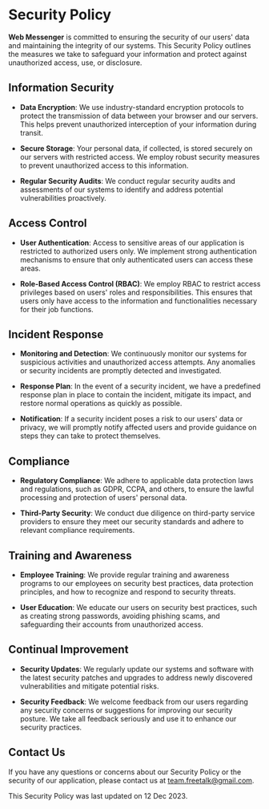 # Security Policy

**Web Messenger** is committed to ensuring the security of our users' data and maintaining the integrity of our systems. This Security Policy outlines the measures we take to safeguard your information and protect against unauthorized access, use, or disclosure.

## Information Security

- **Data Encryption**: We use industry-standard encryption protocols to protect the transmission of data between your browser and our servers. This helps prevent unauthorized interception of your information during transit.
  
- **Secure Storage**: Your personal data, if collected, is stored securely on our servers with restricted access. We employ robust security measures to prevent unauthorized access to this information.

- **Regular Security Audits**: We conduct regular security audits and assessments of our systems to identify and address potential vulnerabilities proactively.

## Access Control

- **User Authentication**: Access to sensitive areas of our application is restricted to authorized users only. We implement strong authentication mechanisms to ensure that only authenticated users can access these areas.

- **Role-Based Access Control (RBAC)**: We employ RBAC to restrict access privileges based on users' roles and responsibilities. This ensures that users only have access to the information and functionalities necessary for their job functions.

## Incident Response

- **Monitoring and Detection**: We continuously monitor our systems for suspicious activities and unauthorized access attempts. Any anomalies or security incidents are promptly detected and investigated.

- **Response Plan**: In the event of a security incident, we have a predefined response plan in place to contain the incident, mitigate its impact, and restore normal operations as quickly as possible.

- **Notification**: If a security incident poses a risk to our users' data or privacy, we will promptly notify affected users and provide guidance on steps they can take to protect themselves.

## Compliance

- **Regulatory Compliance**: We adhere to applicable data protection laws and regulations, such as GDPR, CCPA, and others, to ensure the lawful processing and protection of users' personal data.

- **Third-Party Security**: We conduct due diligence on third-party service providers to ensure they meet our security standards and adhere to relevant compliance requirements.

## Training and Awareness

- **Employee Training**: We provide regular training and awareness programs to our employees on security best practices, data protection principles, and how to recognize and respond to security threats.

- **User Education**: We educate our users on security best practices, such as creating strong passwords, avoiding phishing scams, and safeguarding their accounts from unauthorized access.

## Continual Improvement

- **Security Updates**: We regularly update our systems and software with the latest security patches and upgrades to address newly discovered vulnerabilities and mitigate potential risks.

- **Security Feedback**: We welcome feedback from our users regarding any security concerns or suggestions for improving our security posture. We take all feedback seriously and use it to enhance our security practices.

## Contact Us

If you have any questions or concerns about our Security Policy or the security of our application, please contact us at team.freetalk@gmail.com.

This Security Policy was last updated on 12 Dec 2023.
